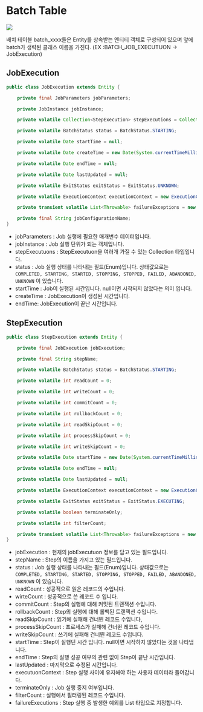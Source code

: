 # Batch Table

![](https://github.com/cheese10yun/TIL/raw/master/assets/meta-data-erd.png)


배치 테이블 batch_xxxx들은 Entity를 상속받는 엔티티 객체로 구성되어 있으며 앞에 batch가 생략된 클래스 이름을 가진다. (EX :BATCH_JOB_EXECUTUON -> JobExecution)

## JobExecution

```java
public class JobExecution extends Entity {

	private final JobParameters jobParameters;

	private JobInstance jobInstance;

	private volatile Collection<StepExecution> stepExecutions = Collections.synchronizedSet(new LinkedHashSet<>());

	private volatile BatchStatus status = BatchStatus.STARTING;

	private volatile Date startTime = null;

	private volatile Date createTime = new Date(System.currentTimeMillis());

	private volatile Date endTime = null;

	private volatile Date lastUpdated = null;

	private volatile ExitStatus exitStatus = ExitStatus.UNKNOWN;

	private volatile ExecutionContext executionContext = new ExecutionContext();

	private transient volatile List<Throwable> failureExceptions = new CopyOnWriteArrayList<>();

	private final String jobConfigurationName;
}
```
* jobParameters : Job 실행에 필요한 매개변수 데이터입니다.
* jobInstance : Job 실행 단위가 되는 객체입니다.
* stepExecutuons : StepExecutuon을 여러개 가질 수 있는 Collection 타입입니다.
* status : Job 실행 상태를 나타내는 필드(Enum)입니다. 상태값으로는 `COMPLETED, STARTING, STARTED, STOPPING, STOPPED, FAILED, ABANDONED, UNKNOWN` 이 있습니다.
* startTime : Job이 실행된 시간입니다. null이면 시작되지 않았다는 의미 입니다.
* createTime : JobExecution이 생성된 시간입니다.
* endTime: JobExecution이 끝난 시간입니다.

## StepExecution

```java
public class StepExecution extends Entity {

	private final JobExecution jobExecution;

	private final String stepName;

	private volatile BatchStatus status = BatchStatus.STARTING;

	private volatile int readCount = 0;

	private volatile int writeCount = 0;

	private volatile int commitCount = 0;

	private volatile int rollbackCount = 0;

	private volatile int readSkipCount = 0;

	private volatile int processSkipCount = 0;

	private volatile int writeSkipCount = 0;

	private volatile Date startTime = new Date(System.currentTimeMillis());

	private volatile Date endTime = null;

	private volatile Date lastUpdated = null;

	private volatile ExecutionContext executionContext = new ExecutionContext();

	private volatile ExitStatus exitStatus = ExitStatus.EXECUTING;

	private volatile boolean terminateOnly;

	private volatile int filterCount;

	private transient volatile List<Throwable> failureExceptions = new CopyOnWriteArrayList<Throwable>();
}
```
* jobExecution : 현재의 jobExecutuon 정보를 담고 있는 필드입니다.
* stepName : Step의 이름을 가지고 있는 필드입니다.
* status : Job 실행 상태를 나타내는 필드(Enum)입니다. 상태값으로는 `COMPLETED, STARTING, STARTED, STOPPING, STOPPED, FAILED, ABANDONED, UNKNOWN` 이 있습니다.
* readCount : 성공적으로 읽은 레코드의 수입니다.
* wirteCount : 성공적으로 쓴 레코드 수 입니다.
* commitCount : Step의 실행에 대해 커밋된 트랜잭션 수입니다.
* rollbackCount : Step의 실행에 대해 롤백된 트랜잭션 수입니다.
* readSkipCount : 읽기에 실패해 건너뛴 레코드 수입니다,
* processSkipCount : 프로세스가 실패해 건너뛴 레코드 수입니다.
* writeSkipCount : 쓰기에 실패해 건너뛴 레코드 수입니다.
* startTime : Step이 실행딘 시간 입니다. null이면 시작하지 않았다는 것을 나타냅니다.
* endTime : Step의 실행 성공 여부의 관련 없이 Step이 끝난 시간입니다.
* lastUpdated : 마지막으로 수정된 시간입니다.
* executuonContext : Step 실행 사이에 유지해야 하는 사용자 데이터라 들어갑니다.
* terminateOnly : Job 실행 중지 여부입니다.
* filterCount : 실행에서 필터링된 레코드 수입니다.
* failureExecutions : Step 실행 중 발생한 예외를 List 타입으로 지정합니다.